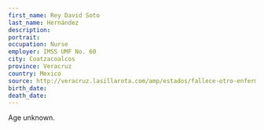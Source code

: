 ```yaml
---
first_name: Rey David Soto
last_name: Hernández
description: 
portrait: 
occupation: Nurse
employer: IMSS UMF No. 60
city: Coatzacoalcos
province: Veracruz
country: Mexico
source: http://veracruz.lasillarota.com/amp/estados/fallece-otro-enfermero-del-imss-es-el-sexto-caido-por-covid-en-coatza-veracruz-contagios-imss-enfermero/394072
birth_date: 
death_date: 
---
```


Age unknown.